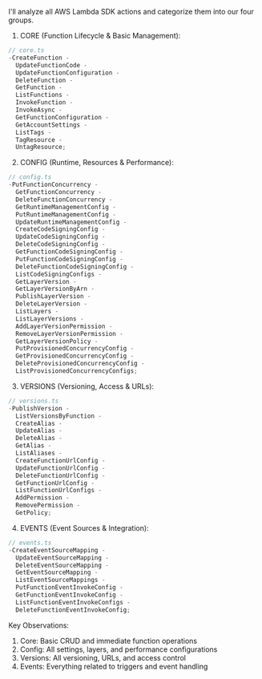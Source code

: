 I'll analyze all AWS Lambda SDK actions and categorize them into our four groups.

1. CORE (Function Lifecycle & Basic Management):

```typescript
// core.ts
-CreateFunction -
  UpdateFunctionCode -
  UpdateFunctionConfiguration -
  DeleteFunction -
  GetFunction -
  ListFunctions -
  InvokeFunction -
  InvokeAsync -
  GetFunctionConfiguration -
  GetAccountSettings -
  ListTags -
  TagResource -
  UntagResource;
```

2. CONFIG (Runtime, Resources & Performance):

```typescript
// config.ts
-PutFunctionConcurrency -
  GetFunctionConcurrency -
  DeleteFunctionConcurrency -
  GetRuntimeManagementConfig -
  PutRuntimeManagementConfig -
  UpdateRuntimeManagementConfig -
  CreateCodeSigningConfig -
  UpdateCodeSigningConfig -
  DeleteCodeSigningConfig -
  GetFunctionCodeSigningConfig -
  PutFunctionCodeSigningConfig -
  DeleteFunctionCodeSigningConfig -
  ListCodeSigningConfigs -
  GetLayerVersion -
  GetLayerVersionByArn -
  PublishLayerVersion -
  DeleteLayerVersion -
  ListLayers -
  ListLayerVersions -
  AddLayerVersionPermission -
  RemoveLayerVersionPermission -
  GetLayerVersionPolicy -
  PutProvisionedConcurrencyConfig -
  GetProvisionedConcurrencyConfig -
  DeleteProvisionedConcurrencyConfig -
  ListProvisionedConcurrencyConfigs;
```

3. VERSIONS (Versioning, Access & URLs):

```typescript
// versions.ts
-PublishVersion -
  ListVersionsByFunction -
  CreateAlias -
  UpdateAlias -
  DeleteAlias -
  GetAlias -
  ListAliases -
  CreateFunctionUrlConfig -
  UpdateFunctionUrlConfig -
  DeleteFunctionUrlConfig -
  GetFunctionUrlConfig -
  ListFunctionUrlConfigs -
  AddPermission -
  RemovePermission -
  GetPolicy;
```

4. EVENTS (Event Sources & Integration):

```typescript
// events.ts
-CreateEventSourceMapping -
  UpdateEventSourceMapping -
  DeleteEventSourceMapping -
  GetEventSourceMapping -
  ListEventSourceMappings -
  PutFunctionEventInvokeConfig -
  GetFunctionEventInvokeConfig -
  ListFunctionEventInvokeConfigs -
  DeleteFunctionEventInvokeConfig;
```

Key Observations:

1. Core: Basic CRUD and immediate function operations
2. Config: All settings, layers, and performance configurations
3. Versions: All versioning, URLs, and access control
4. Events: Everything related to triggers and event handling
